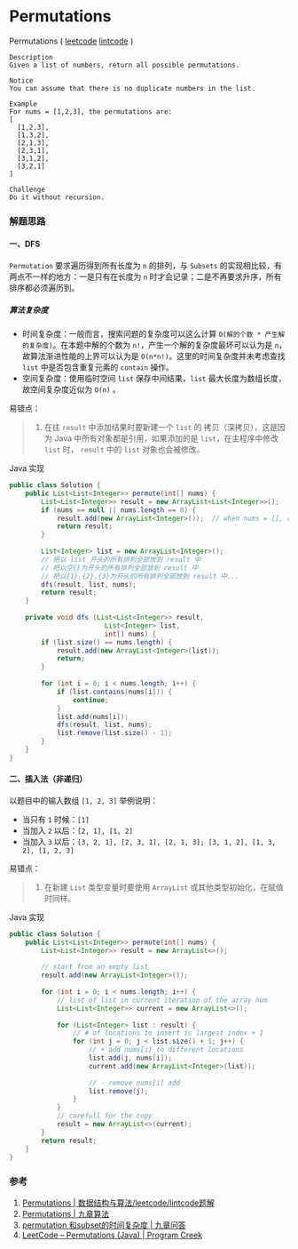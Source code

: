 # Permutations

Permutations ( [leetcode](https://leetcode.com/problems/permutations/)  [lintcode](http://www.lintcode.com/en/problem/permutations/) )

```
Description
Given a list of numbers, return all possible permutations.

Notice
You can assume that there is no duplicate numbers in the list.

Example
For nums = [1,2,3], the permutations are:
[
  [1,2,3],
  [1,3,2],
  [2,1,3],
  [2,3,1],
  [3,1,2],
  [3,2,1]
]

Challenge 
Do it without recursion.
```

### 解题思路

#### 一、DFS

`Permutation` 要求遍历得到所有长度为 `n` 的排列，与 `Subsets` 的实现相比较，有两点不一样的地方：一是只有在长度为 `n` 时才会记录；二是不再要求升序，所有排序都必须遍历到。

##### 算法复杂度

- 时间复杂度：一般而言，搜索问题的复杂度可以这么计算 `O(解的个数 * 产生解的复杂度)`。在本题中解的个数为 `n!`，产生一个解的复杂度最坏可以认为是 `n`，故算法渐进性能的上界可以认为是 `O(n*n!)`。这里的时间复杂度并未考虑查找 `list` 中是否包含重复元素的 `contain` 操作。
- 空间复杂度：使用临时空间 `list` 保存中间结果，`list` 最大长度为数组长度，故空间复杂度近似为 `O(n)` 。

易错点：

> 1. 在往 `result` 中添加结果时要新建一个 `list` 的 拷贝（深拷贝），这是因为 Java 中所有对象都是引用，如果添加的是 `list`，在主程序中修改 `list` 时， `result` 中的 `list` 对象也会被修改。

Java 实现

```java
public class Solution {
    public List<List<Integer>> permute(int[] nums) {
        List<List<Integer>> result = new ArrayList<List<Integer>>();
        if (nums == null || nums.length == 0) {
            result.add(new ArrayList<Integer>());  // when nums = [], return [[]]
            return result;
        }
        
        List<Integer> list = new ArrayList<Integer>();
        // 把以 list 开头的所有排列全部放到 result 中
        // 把以空{}为开头的所有排列全部放到 result 中
        // 把以{1},{2},{3}为开头的所有排列全部放到 result 中...
        dfs(result, list, nums);
        return result;
    }
    
    private void dfs (List<List<Integer>> result,
                        List<Integer> list,
                        int[] nums) {
        if (list.size() == nums.length) {
            result.add(new ArrayList<Integer>(list));
            return;
        }
        
        for (int i = 0; i < nums.length; i++) {
            if (list.contains(nums[i])) {
                continue;
            }
            list.add(nums[i]);
            dfs(result, list, nums);
            list.remove(list.size() - 1);
        }
    }
}
```



#### 二、插入法（非递归）

以题目中的输入数组 `[1, 2, 3]` 举例说明：

- 当只有 `1` 时候：`[1]`
- 当加入 `2` 以后：`[2, 1], [1, 2]`
- 当加入 `3` 以后：`[3, 2, 1], [2, 3, 1], [2, 1, 3]; [3, 1, 2], [1, 3, 2], [1, 2, 3]`

易错点：

> 1. 在新建 `List` 类型变量时要使用 `ArrayList` 或其他类型初始化，在赋值时同样。

Java 实现

```java
public class Solution {
    public List<List<Integer>> permute(int[] nums) {
        List<List<Integer>> result = new ArrayList<>();
        
        // start from an empty list
        result.add(new ArrayList<Integer>());
        
        for (int i = 0; i < nums.length; i++) {
            // list of list in current iteration of the array num
            List<List<Integer>> current = new ArrayList<>();
            
            for (List<Integer> list : result) {
                // # of locations to insert is largest index + 1
                for (int j = 0; j < list.size() + 1; j++) {
                    // + add nums[i] to different locations
                    list.add(j, nums[i]);
                    current.add(new ArrayList<Integer>(list));
                    
                    // - remove nums[i] add
                    list.remove(j);
                }
            }
            // carefull for the copy
            result = new ArrayList<>(current);
        }
        return result;
    }
}
```



### 参考

1. [Permutations | 数据结构与算法/leetcode/lintcode题解](http://algorithm.yuanbin.me/zh-hans/exhaustive_search/permutations.html)
2. [Permutations | 九章算法](http://www.jiuzhang.com/solutions/permutations/) 
3. [permutation 和subset的时间复杂度 | 九章问答](http://www.jiuzhang.com/qa/1753/)
4. [LeetCode – Permutations (Java) | Program Creek](http://www.programcreek.com/2013/02/leetcode-permutations-java/)

